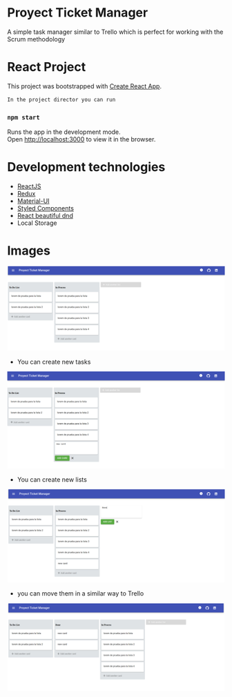 # Proyect Ticket Manager

A simple task manager similar to Trello which is perfect for working with the Scrum methodology

# React Project

This project was bootstrapped with [Create React App](https://github.com/facebook/create-react-app).
```
In the project director you can run
```
### `npm start`

Runs the app in the development mode.<br>
Open [http://localhost:3000](http://localhost:3000) to view it in the browser.

# Development technologies

- [ReactJS](https://reactjs.org/)
- [Redux](https://redux.js.org/)
- [Material-UI](https://material-ui.com/)
- [Styled Components](https://www.styled-components.com/)
- [React beautiful dnd](https://github.com/atlassian/react-beautiful-dnd)
- Local Storage

# Images

![](./src/img/1.png)

- You can create new tasks

![](./src/img/2.png)

- You can create new lists

![](./src/img/3.png)

- you can move them in a similar way to Trello

![](./src/img/4.png)


